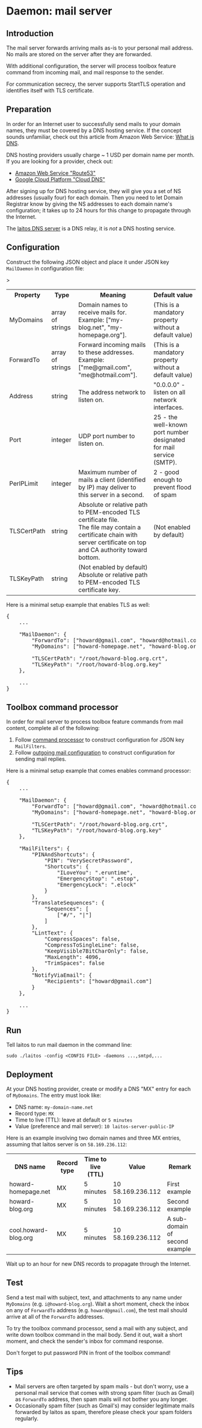 # Daemon: mail server

## Introduction
The mail server forwards arriving mails as-is to your personal mail address. No mails are stored on the server after
they are forwarded.

With additional configuration, the server will process toolbox feature command from incoming mail, and mail response to
the sender.

For communication secrecy, the server supports StartTLS operation and identifies itself with TLS certificate.

## Preparation
In order for an Internet user to successfully send mails to your domain names, they must be covered by a DNS hosting
service. If the concept sounds unfamiliar, check out this article from Amazon Web Service: [What is DNS](https://aws.amazon.com/route53/what-is-dns/).

DNS hosting providers usually charge ~ 1 USD per domain name per month. If you are looking for a provider, check out:
- [Amazon Web Service "Route53"](https://aws.amazon.com/route53/)
- [Google Cloud Platform "Cloud DNS"](https://cloud.google.com/dns/)

After signing up for DNS hosting service, they will give you a set of NS addresses (usually four) for each domain. Then
you need to let Domain Registrar know by giving the NS addresses to each domain name's configuration; it takes up to 24
hours for this change to propagate through the Internet.

The [laitos DNS server](https://github.com/HouzuoGuo/laitos/wiki/Daemon:-DNS-server) is a DNS relay, it is _not_ a DNS
hosting service.

## Configuration
Construct the following JSON object and place it under JSON key `MailDaemon` in configuration file:
<table>
<tr>
    <th>Property</th>
    <th>Type</th>
    <th>Meaning</th>
    <th>Default value</th>
</tr>
<tr>
    <td>MyDomains</td>
    <td>array of strings</td>
    <td>
        Domain names to receive mails for.
        <br/>
        Example: ["my-blog.net", "my-homepage.org"].
    </td>
    <td>(This is a mandatory property without a default value)</td>
</tr>
<tr>
    <td>ForwardTo</td>
    <td>array of strings</td>
    <td>
        Forward incoming mails to these addresses.
        <br/>
        Example: ["me@gmail.com", "me@hotmail.com"].
    </td>
    <td>(This is a mandatory property without a default value)</td>
</tr>
<tr>
    <td>Address</td>
    <td>string</td>
    <td>The address network to listen on.</td>
    <td>"0.0.0.0" - listen on all network interfaces.</td>
</tr>
<tr>
    <td>Port</td>
    <td>integer</td>
    <td>UDP port number to listen on.</td>
    <td>25 - the well-known port number designated for mail service (SMTP).</td>
</tr>
<tr>
    <td>PerIPLimit</td>
    <td>integer</td>
    <td>Maximum number of mails a client (identified by IP) may deliver to this server in a second.</td>
    <td>2 - good enough to prevent flood of spam</td>
</tr>
<tr>
    <td>TLSCertPath</td>
    <td>string</td>
    <td>
        Absolute or relative path to PEM-encoded TLS certificate file.
        <br/>
        The file may contain a certificate chain with server certificate on top and CA authority toward bottom.
    </td>
    ><td>(Not enabled by default)</td>
</tr>
<tr>
    <td>TLSKeyPath</td>
    <td>string</td>
    <td>(Not enabled by default) Absolute or relative path to PEM-encoded TLS certificate key.</td>
</tr>
</table>


Here is a minimal setup example that enables TLS as well:
<pre>
{
    ...

    "MailDaemon": {
        "ForwardTo": ["howard@gmail.com", "howard@hotmail.com"],
        "MyDomains": ["howard-homepage.net", "howard-blog.org"],

        "TLSCertPath": "/root/howard-blog.org.crt",
        "TLSKeyPath": "/root/howard-blog.org.key"
    },

    ...
}
</pre>

## Toolbox command processor
In order for mail server to process toolbox feature commands from mail content, complete all of the following:

1. Follow [command processor](https://github.com/HouzuoGuo/laitos/wiki/Command-processor) to construct configuration for
   JSON key `MailFilters`.
2. Follow [outgoing mail configuration](https://github.com/HouzuoGuo/laitos/wiki/Outgoing-mail-configuration) to
   construct configuration for sending mail replies.

Here is a minimal setup example that comes enables command processor:
<pre>
{
    ...

    "MailDaemon": {
        "ForwardTo": ["howard@gmail.com", "howard@hotmail.com"],
        "MyDomains": ["howard-homepage.net", "howard-blog.org"],

        "TLSCertPath": "/root/howard-blog.org.crt",
        "TLSKeyPath": "/root/howard-blog.org.key"
    },

    "MailFilters": {
        "PINAndShortcuts": {
            "PIN": "VerySecretPassword",
            "Shortcuts": {
                "ILoveYou": ".eruntime",
                "EmergencyStop": ".estop",
                "EmergencyLock": ".elock"
            }
        },
        "TranslateSequences": {
            "Sequences": [
                ["#/", "|"]
            ]
        },
        "LintText": {
            "CompressSpaces": false,
            "CompressToSingleLine": false,
            "KeepVisible7BitCharOnly": false,
            "MaxLength": 4096,
            "TrimSpaces": false
        },
        "NotifyViaEmail": {
            "Recipients": ["howard@gmail.com"]
        }
    },

    ...
}
</pre>

## Run
Tell laitos to run mail daemon in the command line:

    sudo ./laitos -config <CONFIG FILE> -daemons ...,smtpd,...

## Deployment
At your DNS hosting provider, create or modify a DNS "MX" entry for each of `MyDomains`. The entry must look like:

- DNS name: `my-domain-name.net`
- Record type: `MX`
- Time to live (TTL): leave at default or `5 minutes`
- Value (preference and mail server): `10 laitos-server-public-IP`

Here is an example involving two domain names and three MX entries, assuming that laitos server is on `58.169.236.112`:

<table>
<tr>
    <th>DNS name</th>
    <th>Record type</th>
    <th>Time to live (TTL)</th>
    <th>Value</th>
    <th>Remark</th>
</tr>
<tr>
    <td>howard-homepage.net</td>
    <td>MX</td>
    <td>5 minutes</td>
    <td>10 58.169.236.112</td>
    <td>First example</td>
</tr>
<tr>
    <td>howard-blog.org</td>
    <td>MX</td>
    <td>5 minutes</td>
    <td>10 58.169.236.112</td>
    <td>Second example</td>
</tr>
<tr>
    <td>cool.howard-blog.org</td>
    <td>MX</td>
    <td>5 minutes</td>
    <td>10 58.169.236.112</td>
    <td>A sub-domain of second example</td>
</tr>
</table>

Wait up to an hour for new DNS records to propagate through the Internet.

## Test
Send a test mail with subject, text, and attachments to any name under `MyDomains` (e.g. `i@howard-blog.org`). Wait a
short moment, check the inbox on any of `ForwardTo` address (e.g. `howard@gmail.com`), the test mail should arrive at
all of the `ForwardTo` addresses.

To try the toolbox command processor, send a mail with any subject, and write down toolbox command in the mail body.
Send it out, wait a short moment, and check the sender's inbox for command response.

Don't forget to put password PIN in front of the toolbox command!

## Tips
- Mail servers are often targeted by spam mails - but don't worry, use a personal mail service that comes with strong
  spam filter (such as Gmail) as `ForwardTo` address, then spam mails will not bother you any longer.
- Occasionally spam filter (such as Gmail's) may consider legitimate mails forwarded by laitos as spam, therefore please
  check your spam folders regularly.